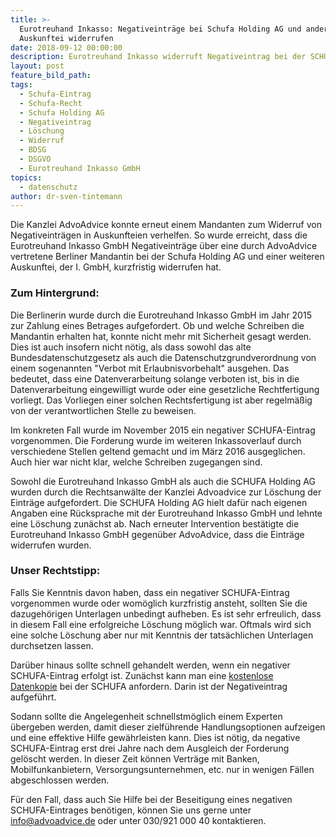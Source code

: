 ```yaml
---
title: >-
  Eurotreuhand Inkasso: Negativeinträge bei Schufa Holding AG und anderer
  Auskunftei widerrufen
date: 2018-09-12 00:00:00
description: Eurotreuhand Inkasso widerruft Negativeintrag bei der SCHUFA
layout: post
feature_bild_path:
tags:
  - Schufa-Eintrag
  - Schufa-Recht
  - Schufa Holding AG
  - Negativeintrag
  - Löschung
  - Widerruf
  - BDSG
  - DSGVO
  - Eurotreuhand Inkasso GmbH
topics:
  - datenschutz
author: dr-sven-tintemann
---
```


Die Kanzlei AdvoAdvice konnte erneut einem Mandanten zum Widerruf von Negativeinträgen in Auskunfteien verhelfen. So wurde erreicht, dass die Eurotreuhand Inkasso GmbH Negativeinträge über eine durch AdvoAdvice vertretene Berliner Mandantin bei der Schufa Holding AG und einer weiteren Auskunftei, der I. GmbH, kurzfristig widerrufen hat.

### Zum Hintergrund:

Die Berlinerin wurde durch die Eurotreuhand Inkasso GmbH im Jahr 2015 zur Zahlung eines Betrages aufgefordert. Ob und welche Schreiben die Mandantin erhalten hat, konnte nicht mehr mit Sicherheit gesagt werden. Dies ist auch insofern nicht nötig, als dass sowohl das alte Bundesdatenschutzgesetz als auch die Datenschutzgrundverordnung von einem sogenannten "Verbot mit Erlaubnisvorbehalt" ausgehen. Das bedeutet, dass eine Datenverarbeitung solange verboten ist, bis in die Datenverarbeitung eingewilligt wurde oder eine gesetzliche Rechtfertigung vorliegt. Das Vorliegen einer solchen Rechtsfertigung ist aber regelmäßig von der verantwortlichen Stelle zu beweisen.

Im konkreten Fall wurde im November 2015 ein negativer SCHUFA-Eintrag vorgenommen. Die Forderung wurde im weiteren Inkassoverlauf durch verschiedene Stellen geltend gemacht und im März 2016 ausgeglichen. Auch hier war nicht klar, welche Schreiben zugegangen sind.

Sowohl die Eurotreuhand Inkasso GmbH als auch die SCHUFA Holding AG wurden durch die Rechtsanwälte der Kanzlei Advoadvice zur Löschung der Einträge aufgefordert. Die SCHUFA Holding AG hielt dafür nach eigenen Angaben eine Rücksprache mit der Eurotreuhand Inkasso GmbH und lehnte eine Löschung zunächst ab. Nach erneuter Intervention bestätigte die Eurotreuhand Inkasso GmbH gegenüber AdvoAdvice, dass die Einträge widerrufen wurden.

### Unser Rechtstipp:

Falls Sie Kenntnis davon haben, dass ein negativer SCHUFA-Eintrag vorgenommen wurde oder womöglich kurzfristig ansteht, sollten Sie die dazugehörigen Unterlagen unbedingt aufheben. Es ist sehr erfreulich, dass in diesem Fall eine erfolgreiche Löschung möglich war. Oftmals wird sich eine solche Löschung aber nur mit Kenntnis der tatsächlichen Unterlagen durchsetzen lassen. 

Darüber hinaus sollte schnell gehandelt werden, wenn ein negativer SCHUFA-Eintrag erfolgt ist. Zunächst kann man eine [kostenlose Datenkopie](https://www.meineschufa.de/site-11_3_1) bei der SCHUFA anfordern. Darin ist der Negativeintrag aufgeführt.

Sodann sollte die Angelegenheit schnellstmöglich einem Experten übergeben werden, damit dieser zielführende Handlungsoptionen aufzeigen und eine effektive Hilfe gewährleisten kann. Dies ist nötig, da negative SCHUFA-Eintrag erst drei Jahre nach dem Ausgleich der Forderung gelöscht werden. In dieser Zeit können Verträge mit Banken, Mobilfunkanbietern, Versorgungsunternehmen, etc. nur in wenigen Fällen abgeschlossen werden.

Für den Fall, dass auch Sie Hilfe bei der Beseitigung eines negativen SCHUFA-Eintrages benötigen, können Sie uns gerne unter info@advoadvice.de oder unter 030/921 000 40 kontaktieren.